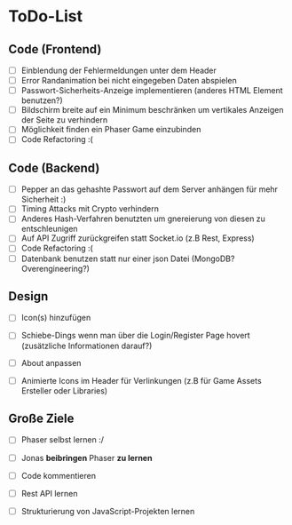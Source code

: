 # ToDo-List

## Code (Frontend)

 - [ ] Einblendung der Fehlermeldungen unter dem Header
 - [ ] Error Randanimation bei nicht eingegeben Daten abspielen
 - [ ] Passwort-Sicherheits-Anzeige implementieren (anderes HTML Element benutzen?)
 - [ ] Bildschirm breite auf ein Minimum beschränken um vertikales Anzeigen der Seite zu verhindern
 - [ ] Möglichkeit finden ein Phaser Game einzubinden
 - [ ] Code Refactoring :(

## Code (Backend)

 - [ ] Pepper an das gehashte Passwort auf dem Server anhängen für mehr Sicherheit :)
 - [ ] Timing Attacks mit Crypto verhindern
 - [ ] Anderes Hash-Verfahren benutzten um gnereierung von diesen zu entschleunigen
 - [ ] Auf API Zugriff zurückgreifen statt Socket.io (z.B Rest, Express)
 - [ ] Code Refactoring :(
 - [ ] Datenbank benutzen statt nur einer json Datei (MongoDB? Overengineering?)

## Design

 - [ ] Icon(s) hinzufügen
 - [ ] Schiebe-Dings wenn man über die Login/Register Page hovert (zusätzliche Informationen darauf?)
 - [ ] About anpassen
 - [ ] Animierte Icons im Header für Verlinkungen (z.B für Game Assets Ersteller oder Libraries)


## Große Ziele

 - [ ] Phaser selbst lernen :/
 - [ ] Jonas **beibringen** Phaser **zu lernen**
 - [ ] Code kommentieren
 - [ ] Rest API lernen
 - [ ] Strukturierung von JavaScript-Projekten lernen


